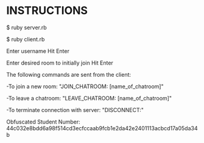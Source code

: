 # INSTRUCTIONS

$ ruby server.rb

$ ruby client.rb

Enter username
Hit Enter

Enter desired room to initially join
Hit Enter

The following commands are sent from the client:

  -To join a new room: "JOIN_CHATROOM: [name_of_chatroom]"
  
  -To leave a chatroom: "LEAVE_CHATROOM: [name_of_chatroom]"
  
  -To terminate connection with server: "DISCONNECT:"


Obfuscated Student Number: 44c032e8bdd6a98f514cd3ecfccaab9fcb1e2da42e2401113acbcd17a05da34b
